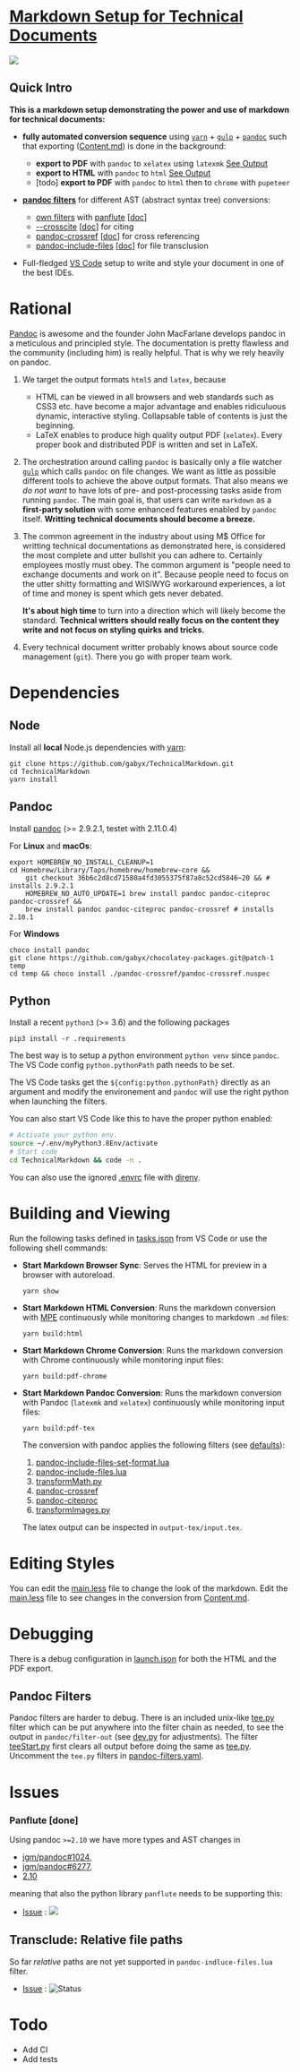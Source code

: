 # [Markdown Setup for Technical Documents](https://github.com/gabyx/TechnicalMarkdown)

![](https://img.shields.io/badge/dependencies-pandoc%20%7C%20python3%20%7C%20node%20%7C%20vscode-green)

## Quick Intro

**This is a markdown setup demonstrating the power and use of markdown for technical documents:**

- **fully automated conversion sequence** using [`yarn`](https://github.com/yarnpkg/yarn) + [`gulp`](https://github.com/gulpjs/gulp) + [`pandoc`](https://github.com/jgm/pandoc) such that exporting ([Content.md](https://raw.githubusercontent.com/gabyx/TechnicalMarkdown/master/Content.md)) is done in the background:

    - **export to PDF** with `pandoc` to `xelatex` using `latexmk` [See Output](Content.pdf)
    - **export to HTML** with `pandoc` to `html` [See Output](https://gabyx.github.io/TechnicalMarkdown/Content.html)
    - [todo] **export to PDF** with `pandoc` to `html` then to `chrome` with `pupeteer`

- **[pandoc filters](https://pandoc.org/filters.html)** for different AST (abstract syntax tree) conversions:

    - [own filters](https://github.com/gabyx/TechnicalMarkdown/tree/master/convert/pandoc/filters) with [panflute](https://github.com/sergiocorreia/panflute) [[doc](http://scorreia.com/software/panflute)]
    - [--crosscite](https://github.com/jgm/pandoc-citeproc) [[doc](https://github.com/jgm/pandoc-citeproc/blob/master/man/pandoc-citeproc.1.md)] for citing
    - [pandoc-crossref](https://github.com/lierdakil/pandoc-crossref) [[doc](http://lierdakil.github.io/pandoc-crossref)] for cross referencing
    - [pandoc-include-files](https://github.com/pandoc/lua-filters/tree/master/include-files) [[doc](https://github.com/pandoc/lua-filters/tree/master/include-files/README.md)] for file transclusion

- Full-fledged [VS Code](https://code.visualstudio.com/) setup to write and style your document in one of the best IDEs.

# Rational

[Pandoc](https://github.com/jgm/pandoc) is awesome and the founder John MacFarlane develops pandoc in a meticulous and principled style.
The documentation is pretty flawless and the community (including him) is really helpful. That is why we rely heavily on pandoc.

1. We target the output formats `html5` and `latex`, because

    - HTML can be viewed in all browsers and web standards such as CSS3 etc.
        have become a major advantage and enables ridiculuous dynamic, interactive styling.
        Collapsable table of contents is just the beginning.
    - LaTeX enables to produce high quality output PDF (`xelatex`).
        Every proper book and distributed PDF is written and set in LaTeX.

2. The orchestration around calling `pandoc` is basically only a file watcher [`gulp`](https://github.com/gulpjs/gulp)
  which calls `pandoc` on file changes. We want as little as possible different tools to achieve the above output formats.
  That also means we *do not want* to have lots of pre- and post-processing tasks aside from running `pandoc`.
  The main goal is, that users can write `markdown` as a **first-party solution** with some enhanced features enabled by `pandoc` itself.
  **Writting technical documents should become a breeze.**

3. The common agreement in the industry about using M$ Office for writting technical
   documentations as demonstrated here, is considered the most
   complete and utter bullshit you can adhere to.
   Certainly employees mostly must obey. The common argument is "people need to exchange
   documents and work on it".
   Because people need to focus on the utter shitty formatting and WISIWYG workaround
   experiences, a lot of time and money is spent which gets never debated.

   **It's about high time** to turn into a direction which will likely become the standard.
   **Technical writters should really focus on the content they write and not focus on styling quirks and tricks.**

4. Every technical document writter probably knows about source code management (`git`).
   There you go with proper team work.

# Dependencies

## Node

Install all **local** Node.js dependencies with [yarn](https://classic.yarnpkg.com/en/docs/install):

```shell
git clone https://github.com/gabyx/TechnicalMarkdown.git
cd TechnicalMarkdown
yarn install
```

## Pandoc

Install [pandoc](https://pandoc.org/installing.html) (>= 2.9.2.1, testet with 2.11.0.4)

For **Linux** and **macOs**:

```shell
export HOMEBREW_NO_INSTALL_CLEANUP=1
cd Homebrew/Library/Taps/homebrew/homebrew-core &&
    git checkout 36b6c2d8cd71580a4fd3055375f87a8c52cd5846~20 && # installs 2.9.2.1
    HOMEBREW_NO_AUTO_UPDATE=1 brew install pandoc pandoc-citeproc pandoc-crossref &&
    brew install pandoc pandoc-citeproc pandoc-crossref # installs 2.10.1
```

For **Windows**

```shell
choco install pandoc
git clone https://github.com/gabyx/chocolatey-packages.git@patch-1 temp
cd temp && choco install ./pandoc-crossref/pandoc-crossref.nuspec
```

## Python

Install a recent `python3` (>= 3.6) and the following packages

```shell
pip3 install -r .requirements
```

The best way is to setup a python environment `python venv` since `pandoc`. The VS Code config `python.pythonPath` path needs to be set.

The VS Code tasks get the `${config:python.pythonPath}`
directly as an argument and modify the environement and `pandoc` will use the right python when launching the filters.

You can also start VS Code like this to have the proper python enabled:

```bash
# Activate your python env.
source ~/.env/myPython3.8Env/activate
# Start code
cd TechnicalMarkdown && code -n .
```

You can also use the ignored [.envrc](.envrc) file with [direnv](https://github.com/direnv/direnv).

# Building and Viewing

Run the following tasks defined in [tasks.json](.vscode/tasks.json) from VS Code or use the following shell commands:

- **Start Markdown Browser Sync**: Serves the HTML for preview in a browser with autoreload.

    ```shell
    yarn show
    ```

- **Start Markdown HTML Conversion**: Runs the markdown conversion with
  [MPE](https://github.com/shd101wyy/mume) continuously while monitoring changes to markdown `.md` files:

    ```shell
    yarn build:html
    ```

- **Start Markdown Chrome Conversion**: Runs the markdown conversion with Chrome continuously while monitoring input files:

    ```shell
    yarn build:pdf-chrome
    ```

- **Start Markdown Pandoc Conversion**: Runs the markdown conversion with Pandoc
  (`latexmk` and `xelatex`) continuously while monitoring input files:

    ```shell
    yarn build:pdf-tex
    ```

    The conversion with pandoc applies the following filters (see [defaults](convert/pandoc/defaults/pandoc-filters.yaml)):

    1. [pandoc-include-files-set-format.lua](convert/pandoc/filters/pandoc-include-files-set-format.lua)
    2. [pandoc-include-files.lua](convert/pandoc/filters/pandoc-include-files.lua)
    3. [transformMath.py](convert/pandoc/filters/transformMath.py)
    4. [pandoc-crossref](convert/pandoc/filters/pandoc-crossref)
    5. [pandoc-citeproc](convert/pandoc/filters/pandoc-citeproc)
    6. [transformImages.py](convert/pandoc/filters/transformImages.py)

    The latex output can be inspected in `output-tex/input.tex`.

# Editing Styles

You can edit the [main.less](css/src/main.less) file to change the look of the markdown.
Edit the [main.less](css/src/main.less) file to see changes in the conversion from [Content.md](Content.md).

# Debugging

There is a debug configuration in [launch.json](.vscode/launch.json) for both the HTML and the PDF export.

## Pandoc Filters

Pandoc filters are harder to debug. There is an included unix-like [tee.py](convert/pandoc/filters/tee.py) filter
which can be put anywhere into the filter chain as needed, to see the output in `pandoc/filter-out`
(see [dev.py](convert/pandoc/filters/module/dev.py) for adjustments). The filter [teeStart.py](convert/pandoc/filters/teeStart.py)
first clears all output before doing the same as [tee.py](convert/pandoc/filters/tee.py).
Uncomment the `tee.py` filters in [pandoc-filters.yaml](convert/pandoc/defaults/pandoc-filters.yaml).

# Issues

### Panflute [done]
Using pandoc `>=2.10` we have more types and AST changes in

- [jgm/pandoc#1024](https://github.com/jgm/pandoc/issues/1024),
- [jgm/pandoc#6277](https://github.com/jgm/pandoc/pull/6277),
- [2.10](https://github.com/jgm/pandoc/releases/tag/2.10)

meaning that also the python library `panflute` needs to be supporting this:

- [Issue](https://github.com/sergiocorreia/panflute/issues/142) : ![](https://img.shields.io/badge/dynamic/json?color=%23FF0000&label=Status&query=%24.state&url=https%3A%2F%2Fapi.github.com%2Frepos%2Fsergiocorreia%2Fpanflute%2Fissues%2F142)


## Transclude: Relative file paths
So far *relative* paths are not yet supported in `pandoc-indluce-files.lua` filter.

- [Issue](https://github.com/pandoc/lua-filters/issues/102) : ![Status](https://img.shields.io/badge/dynamic/json?color=%23FF0000&label=Status&query=%24.state&url=https%3A%2F%2Fapi.github.com%2Frepos%2Fpandoc%2Flua-filters%2Fissues%2F102)


# Todo

- Add CI
- Add tests
